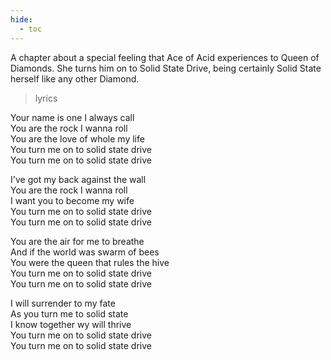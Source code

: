 ```yaml
---
hide:
  - toc
---
```


A chapter about a special feeling that Ace of Acid experiences to Queen of Diamonds. She turns him on to Solid State Drive, being certainly Solid State herself like any other Diamond.

> lyrics

Your name is one I always call  
You are the rock I wanna roll  
You are the love of whole my life  
You turn me on to solid state drive  
You turn me on to solid state drive

I've got my back against the wall  
You are the rock I wanna roll  
I want you to become my wife  
You turn me on to solid state drive  
You turn me on to solid state drive

You are the air for me to breathe  
And if the world was swarm of bees  
You were the queen that rules the hive  
You turn me on to solid state drive  
You turn me on to solid state drive

I will surrender to my fate  
As you turn me to solid state  
I know together wу will thrive  
You turn me on to solid state drive  
You turn me on to solid state drive
